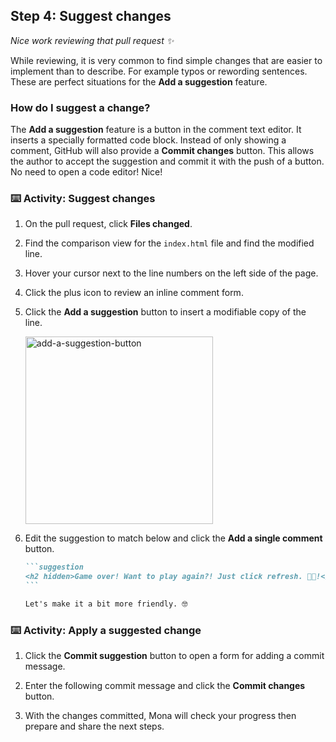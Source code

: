## Step 4: Suggest changes

_Nice work reviewing that pull request :sparkles:_

While reviewing, it is very common to find simple changes that are easier to implement than to describe. For example typos or rewording sentences. These are perfect situations for the **Add a suggestion** feature.

### How do I suggest a change?

The **Add a suggestion** feature is a button in the comment text editor. It inserts a specially formatted code block. Instead of only showing a comment, GitHub will also provide a **Commit changes** button. This allows the author to accept the suggestion and commit it with the push of a button. No need to open a code editor! Nice!

### :keyboard: Activity: Suggest changes

1. On the pull request, click **Files changed**.

1. Find the comparison view for the `index.html` file and find the modified line.

1. Hover your cursor next to the line numbers on the left side of the page.

1. Click the plus icon to review an inline comment form.

1. Click the **Add a suggestion** button to insert a modifiable copy of the line.

   <img width="300" alt="add-a-suggestion-button" src="https://github.com/user-attachments/assets/dc781d29-d5fe-4da9-9e4b-eb406c5d9ab5" />

1. Edit the suggestion to match below and click the **Add a single comment** button.

   ````md
   ```suggestion
   <h2 hidden>Game over! Want to play again?! Just click refresh. 🧑‍🚀!</h2>
   ```

   Let's make it a bit more friendly. 🤓
   ````

### :keyboard: Activity: Apply a suggested change

1. Click the **Commit suggestion** button to open a form for adding a commit message.

1. Enter the following commit message and click the **Commit changes** button.

1. With the changes committed, Mona will check your progress then prepare and share the next steps.
